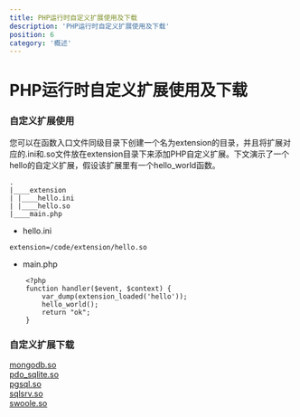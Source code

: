 ```yaml
---
title: PHP运行时自定义扩展使用及下载
description: 'PHP运行时自定义扩展使用及下载'
position: 6
category: '概述'
---
```


# PHP运行时自定义扩展使用及下载

### 自定义扩展使用

您可以在函数入口文件同级目录下创建一个名为extension的目录，并且将扩展对应的.ini和.so文件放在extension目录下来添加PHP自定义扩展。下文演示了一个hello的自定义扩展，假设该扩展里有一个hello_world函数。

```
.
|____extension
| |____hello.ini
| |____hello.so
|____main.php  
```

- hello.ini
```
extension=/code/extension/hello.so            
```
- main.php

```
    <?php
    function handler($event, $context) {
        var_dump(extension_loaded('hello'));
        hello_world(); 
        return "ok";
    }                    
```

###  自定义扩展下载


<a href="https://fc-faq.oss-cn-hangzhou.aliyuncs.com/php-so/mongodb.so?versionId=CAEQHhiBgMDmxrGX3RciIDg3OGM2MTYxNGU3YzQ2Y2Y5MzY3N2U3MmE3ZDA3NjQx" download="mongodb.so">
mongodb.so
</a><br>

<a href="https://fc-faq.oss-cn-hangzhou.aliyuncs.com/php-so/pdo_sqlite.zip?versionId=CAEQHhiBgICs7rqX3RciIDRiZmMzMDFlNTA1YjRlM2U5MGY0YTUxNDg0MDIyYmM4" download="pdo_sqlite.so">
pdo_sqlite.so
</a><br>

<a href="https://fc-faq.oss-cn-hangzhou.aliyuncs.com/php-so/pgsql-demo.zip?versionId=CAEQHhiBgICo7rqX3RciIDU2NmUwNzRhMDkyOTQzNWE5MDQ5ZWUwNjFhYjYzYTcw" download="pgsql.so">
pgsql.so
</a><br>

<a href="https://fc-faq.oss-cn-hangzhou.aliyuncs.com/php-so/sqlsrv.zip?versionId=CAEQHhiBgMCBx7GX3RciIGY4MDhlNDU5OTVjNjQwNzJhOTJhM2Y2NThjMjBhZTQ1" download="sqlsrv.so">
sqlsrv.so
</a><br>

<a href="https://fc-faq.oss-cn-hangzhou.aliyuncs.com/php-so/swoole.so?versionId=CAEQHhiBgID5xrGX3RciIGE3NDBkOGQyY2EyZDQ3MjJiNTcyNGI4Y2I3YjdhOWY2" download="swoole.so">
swoole.so
</a>